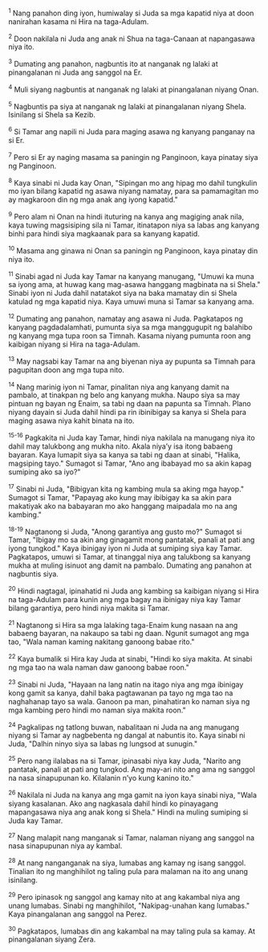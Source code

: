 <sup>1</sup>
Nang panahon ding iyon, humiwalay si Juda sa mga kapatid niya at doon nanirahan kasama ni Hira na taga-Adulam. 

<sup>2</sup>
Doon nakilala ni Juda ang anak ni Shua na taga-Canaan at napangasawa niya ito. 

<sup>3</sup>
Dumating ang panahon, nagbuntis ito at nanganak ng lalaki at pinangalanan ni Juda ang sanggol na Er. 

<sup>4</sup>
Muli siyang nagbuntis at nanganak ng lalaki at pinangalanan niyang Onan. 

<sup>5</sup>
Nagbuntis pa siya at nanganak ng lalaki at pinangalanan niyang Shela. Isinilang si Shela sa Kezib. 

<sup>6</sup>
Si Tamar ang napili ni Juda para maging asawa ng kanyang panganay na si Er. 

<sup>7</sup>
Pero si Er ay naging masama sa paningin ng Panginoon, kaya pinatay siya ng Panginoon. 

<sup>8</sup>
Kaya sinabi ni Juda kay Onan, "Sipingan mo ang hipag mo dahil tungkulin mo iyan bilang kapatid ng asawa niyang namatay, para sa pamamagitan mo ay magkaroon din ng mga anak ang iyong kapatid." 

<sup>9</sup>
Pero alam ni Onan na hindi ituturing na kanya ang magiging anak nila, kaya tuwing magsisiping sila ni Tamar, itinatapon niya sa labas ang kanyang binhi para hindi siya magkaanak para sa kanyang kapatid. 

<sup>10</sup>
Masama ang ginawa ni Onan sa paningin ng Panginoon, kaya pinatay din niya ito. 

<sup>11</sup>
Sinabi agad ni Juda kay Tamar na kanyang manugang, "Umuwi ka muna sa iyong ama, at huwag kang mag-asawa hanggang magbinata na si Shela." Sinabi iyon ni Juda dahil natatakot siya na baka mamatay din si Shela katulad ng mga kapatid niya. Kaya umuwi muna si Tamar sa kanyang ama. 

<sup>12</sup>
Dumating ang panahon, namatay ang asawa ni Juda. Pagkatapos ng kanyang pagdadalamhati, pumunta siya sa mga manggugupit ng balahibo ng kanyang mga tupa roon sa Timnah. Kasama niyang pumunta roon ang kaibigan niyang si Hira na taga-Adulam. 

<sup>13</sup>
May nagsabi kay Tamar na ang biyenan niya ay pupunta sa Timnah para pagupitan doon ang mga tupa nito. 

<sup>14</sup>
Nang marinig iyon ni Tamar, pinalitan niya ang kanyang damit na pambalo, at tinakpan ng belo ang kanyang mukha. Naupo siya sa may pintuan ng bayan ng Enaim, sa tabi ng daan na papunta sa Timnah. Plano niyang dayain si Juda dahil hindi pa rin ibinibigay sa kanya si Shela para maging asawa niya kahit binata na ito.

<sup>15-16</sup>
Pagkakita ni Juda kay Tamar, hindi niya nakilala na manugang niya ito dahil may talukbong ang mukha nito. Akala niyaʼy isa itong babaeng bayaran. Kaya lumapit siya sa kanya sa tabi ng daan at sinabi, "Halika, magsiping tayo." Sumagot si Tamar, "Ano ang ibabayad mo sa akin kapag sumiping ako sa iyo?" 

<sup>17</sup>
Sinabi ni Juda, "Bibigyan kita ng kambing mula sa aking mga hayop." Sumagot si Tamar, "Papayag ako kung may ibibigay ka sa akin para makatiyak ako na babayaran mo ako hanggang maipadala mo na ang kambing."

<sup>18-19</sup>
Nagtanong si Juda, "Anong garantiya ang gusto mo?" Sumagot si Tamar, "Ibigay mo sa akin ang ginagamit mong pantatak, panali at pati ang iyong tungkod." Kaya ibinigay iyon ni Juda at sumiping siya kay Tamar. Pagkatapos, umuwi si Tamar, at tinanggal niya ang talukbong sa kanyang mukha at muling isinuot ang damit na pambalo. Dumating ang panahon at nagbuntis siya. 

<sup>20</sup>
Hindi nagtagal, ipinahatid ni Juda ang kambing sa kaibigan niyang si Hira na taga-Adulam para kunin ang mga bagay na ibinigay niya kay Tamar bilang garantiya, pero hindi niya makita si Tamar. 

<sup>21</sup>
Nagtanong si Hira sa mga lalaking taga-Enaim kung nasaan na ang babaeng bayaran, na nakaupo sa tabi ng daan. Ngunit sumagot ang mga tao, "Wala naman kaming nakitang ganoong babae rito." 

<sup>22</sup>
Kaya bumalik si Hira kay Juda at sinabi, "Hindi ko siya makita. At sinabi ng mga tao na wala naman daw ganoong babae roon." 

<sup>23</sup>
Sinabi ni Juda, "Hayaan na lang natin na itago niya ang mga ibinigay kong gamit sa kanya, dahil baka pagtawanan pa tayo ng mga tao na naghahanap tayo sa wala. Ganoon pa man, pinahatiran ko naman siya ng mga kambing pero hindi mo naman siya makita roon." 

<sup>24</sup>
Pagkalipas ng tatlong buwan, nabalitaan ni Juda na ang manugang niyang si Tamar ay nagbebenta ng dangal at nabuntis ito. Kaya sinabi ni Juda, "Dalhin ninyo siya sa labas ng lungsod at sunugin." 

<sup>25</sup>
Pero nang ilalabas na si Tamar, ipinasabi niya kay Juda, "Narito ang pantatak, panali at pati ang tungkod. Ang may-ari nito ang ama ng sanggol na nasa sinapupunan ko. Kilalanin nʼyo kung kanino ito." 

<sup>26</sup>
Nakilala ni Juda na kanya ang mga gamit na iyon kaya sinabi niya, "Wala siyang kasalanan. Ako ang nagkasala dahil hindi ko pinayagang mapangasawa niya ang anak kong si Shela." Hindi na muling sumiping si Juda kay Tamar. 

<sup>27</sup>
Nang malapit nang manganak si Tamar, nalaman niyang ang sanggol na nasa sinapupunan niya ay kambal. 

<sup>28</sup>
At nang nanganganak na siya, lumabas ang kamay ng isang sanggol. Tinalian ito ng manghihilot ng taling pula para malaman na ito ang unang isinilang. 

<sup>29</sup>
Pero ipinasok ng sanggol ang kamay nito at ang kakambal niya ang unang lumabas. Sinabi ng manghihilot, "Nakipag-unahan kang lumabas." Kaya pinangalanan ang sanggol na Perez. 

<sup>30</sup>
Pagkatapos, lumabas din ang kakambal na may taling pula sa kamay. At pinangalanan siyang Zera.